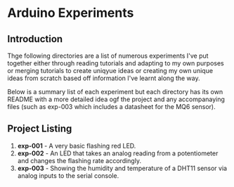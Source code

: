 # Arduino Experiments

## Introduction

Thge following directories are a list of numerous experiments I've put together either through reading tutorials and adapting to my own purposes or merging tutorials to create uniqyue ideas or creating my own unique ideas from scratch based off information I've learnt along the way.

Below is a summary list of each experiment but each directory has its own README with a more detailed idea ogf the project and any accompanaying files (such as exp-003 which includes a datasheet for the MQ6 sensor).

## Project Listing

1. **exp-001** - A very basic flashing red LED.
2. **exp-002** - An LED that takes an analog reading from a potentiometer and changes the flashing rate accordingly.
3. **exp-003** - Showing the humidity and temperature of a DHT11 sensor via analog inputs to the serial console.
